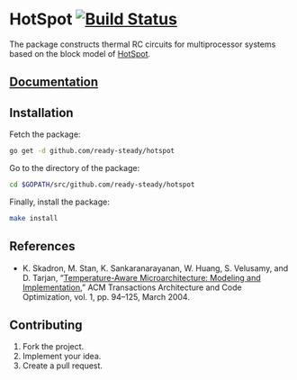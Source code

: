 # HotSpot [![Build Status][travis-svg]][travis-url]

The package constructs thermal RC circuits for multiprocessor systems based on
the block model of [HotSpot][1].

## [Documentation][doc]

## Installation

Fetch the package:

```bash
go get -d github.com/ready-steady/hotspot
```

Go to the directory of the package:

```bash
cd $GOPATH/src/github.com/ready-steady/hotspot
```

Finally, install the package:

```bash
make install
```

## References

* K. Skadron, M. Stan, K. Sankaranarayanan, W. Huang, S. Velusamy, and D.
  Tarjan, “[Temperature-Aware Microarchitecture: Modeling and
  Implementation][2],” ACM Transactions Architecture and Code Optimization, vol.
  1, pp. 94–125, March 2004.

## Contributing

1. Fork the project.
2. Implement your idea.
3. Create a pull request.

[1]: http://lava.cs.virginia.edu/HotSpot/
[2]: http://www.virginia.edu/cs/people/faculty/pdfs/p94-skadron.pdf

[doc]: http://godoc.org/github.com/ready-steady/hotspot
[travis-svg]: https://travis-ci.org/ready-steady/hotspot.svg?branch=master
[travis-url]: https://travis-ci.org/ready-steady/hotspot
